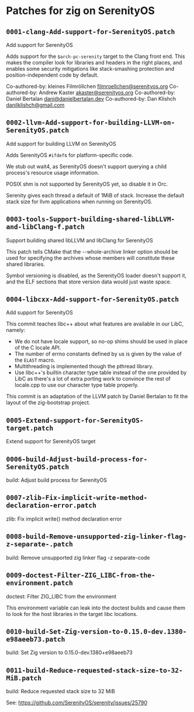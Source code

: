 # Patches for zig on SerenityOS

## `0001-clang-Add-support-for-SerenityOS.patch`

Add support for SerenityOS

Adds support for the `$arch-pc-serenity` target to the Clang front end.
This makes the compiler look for libraries and headers in the right
places, and enables some security mitigations like stack-smashing
protection and position-independent code by default.

Co-authored-by: kleines Filmröllchen <filmroellchen@serenityos.org>
Co-authored-by: Andrew Kaster <akaster@serenityos.org>
Co-authored-by: Daniel Bertalan <dani@danielbertalan.dev>
Co-authored-by: Dan Klishch <danilklishch@gmail.com>

## `0002-llvm-Add-support-for-building-LLVM-on-SerenityOS.patch`

Add support for building LLVM on SerenityOS

Adds SerenityOS `#ifdef`s for platform-specific code.

We stub out wait4, as SerenityOS doesn't support querying a child
process's resource usage information.

POSIX shm is not supported by SerenityOS yet, so disable it in Orc.

Serenity gives each thread a default of 1MiB of stack. Increase the
default stack size for llvm applications when running on SerenityOS.


## `0003-tools-Support-building-shared-libLLVM-and-libClang-f.patch`

Support building shared libLLVM and libClang for SerenityOS

This patch tells CMake that the --whole-archive linker option should be
used for specifying the archives whose members will constitute these
shared libraries.

Symbol versioning is disabled, as the SerenityOS loader doesn't support
it, and the ELF sections that store version data would just waste space.

## `0004-libcxx-Add-support-for-SerenityOS.patch`

Add support for SerenityOS

This commit teaches libc++ about what features are available in our
LibC, namely:
* We do not have locale support, so no-op shims should be used in place
  of the C locale API.
* The number of errno constants defined by us is given by the value of
  the `ELAST` macro.
* Multithreading is implemented though the pthread library.
* Use libc++'s builtin character type table instead of the one provided
  by LibC as there's a lot of extra porting work to convince the rest of
  locale.cpp to use our character type table properly.

This commit is an adaptation of the LLVM patch by Daniel Bertalan to fit
the layout of the zig-bootstrap project.


## `0005-Extend-support-for-SerenityOS-target.patch`

Extend support for SerenityOS target


## `0006-build-Adjust-build-process-for-SerenityOS.patch`

build: Adjust build process for SerenityOS


## `0007-zlib-Fix-implicit-write-method-declaration-error.patch`

zlib: Fix implicit write() method declaration error


## `0008-build-Remove-unsupported-zig-linker-flag-z-separate-.patch`

build: Remove unsupported zig linker flag -z separate-code


## `0009-doctest-Filter-ZIG_LIBC-from-the-environment.patch`

doctest: Filter ZIG_LIBC from the environment

This environment variable can leak into the doctest builds and cause
them to look for the host libraries in the target libc locations.

## `0010-build-Set-Zig-version-to-0.15.0-dev.1380-e98aeeb73.patch`

build: Set Zig version to 0.15.0-dev.1380+e98aeeb73


## `0011-build-Reduce-requested-stack-size-to-32-MiB.patch`

build: Reduce requested stack size to 32 MiB

See: https://github.com/SerenityOS/serenity/issues/25790

